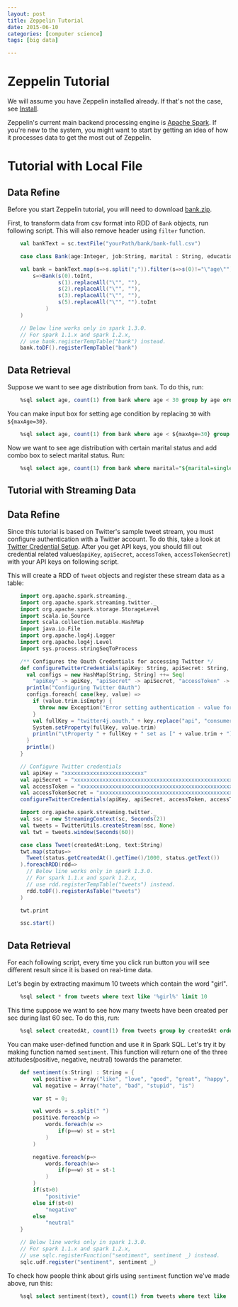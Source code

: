 ```yaml
---
layout: post
title: Zeppelin Tutorial
date: 2015-06-10
categories: [computer science]
tags: [big data]

---
```



# Zeppelin Tutorial

We will assume you have Zeppelin installed already. If that's not the
case, see [Install](http://sungsoo.github.io/2015/04/17/apache-zeppelin.html).

Zeppelin's current main backend processing engine is [Apache
Spark](https://spark.apache.org). If you're new to the system, you might
want to start by getting an idea of how it processes data to get the
most out of Zeppelin.



# Tutorial with Local File

## Data Refine

Before you start Zeppelin tutorial, you will need to download
[bank.zip](http://archive.ics.uci.edu/ml/machine-learning-databases/00222/bank.zip).

First, to transform data from csv format into RDD of `Bank` objects, run
following script. This will also remove header using `filter` function.

```scala
    val bankText = sc.textFile("yourPath/bank/bank-full.csv")

    case class Bank(age:Integer, job:String, marital : String, education : String, balance : Integer)

    val bank = bankText.map(s=>s.split(";")).filter(s=>s(0)!="\"age\"").map(
        s=>Bank(s(0).toInt, 
                s(1).replaceAll("\"", ""),
                s(2).replaceAll("\"", ""),
                s(3).replaceAll("\"", ""),
                s(5).replaceAll("\"", "").toInt
            )
    )

    // Below line works only in spark 1.3.0.
    // For spark 1.1.x and spark 1.2.x,
    // use bank.registerTempTable("bank") instead.
    bank.toDF().registerTempTable("bank")
```

## Data Retrieval

Suppose we want to see age distribution from `bank`. To do this, run:

```sql
    %sql select age, count(1) from bank where age < 30 group by age order by age
```

You can make input box for setting age condition by replacing `30` with
`${maxAge=30}`.

```sql
    %sql select age, count(1) from bank where age < ${maxAge=30} group by age order by age
```

Now we want to see age distribution with certain marital status and add
combo box to select marital status. Run:

```sql
    %sql select age, count(1) from bank where marital="${marital=single,single|divorced|married}" group by age order by age
```

## Tutorial with Streaming Data

## Data Refine

Since this tutorial is based on Twitter's sample tweet stream, you must
configure authentication with a Twitter account. To do this, take a look
at [Twitter Credential
Setup](https://databricks-training.s3.amazonaws.com/realtime-processing-with-spark-streaming.html#twitter-credential-setup).
After you get API keys, you should fill out credential related
values(`apiKey`, `apiSecret`, `accessToken`, `accessTokenSecret`) with
your API keys on following script.

This will create a RDD of `Tweet` objects and register these stream data
as a table:

```scala
    import org.apache.spark.streaming._
    import org.apache.spark.streaming.twitter._
    import org.apache.spark.storage.StorageLevel
    import scala.io.Source
    import scala.collection.mutable.HashMap
    import java.io.File
    import org.apache.log4j.Logger
    import org.apache.log4j.Level
    import sys.process.stringSeqToProcess

    /** Configures the Oauth Credentials for accessing Twitter */
    def configureTwitterCredentials(apiKey: String, apiSecret: String, accessToken: String, accessTokenSecret: String) {
      val configs = new HashMap[String, String] ++= Seq(
        "apiKey" -> apiKey, "apiSecret" -> apiSecret, "accessToken" -> accessToken, "accessTokenSecret" -> accessTokenSecret)
      println("Configuring Twitter OAuth")
      configs.foreach{ case(key, value) =>
        if (value.trim.isEmpty) {
          throw new Exception("Error setting authentication - value for " + key + " not set")
        }
        val fullKey = "twitter4j.oauth." + key.replace("api", "consumer")
        System.setProperty(fullKey, value.trim)
        println("\tProperty " + fullKey + " set as [" + value.trim + "]")
      }
      println()
    }

    // Configure Twitter credentials
    val apiKey = "xxxxxxxxxxxxxxxxxxxxxxxxx"
    val apiSecret = "xxxxxxxxxxxxxxxxxxxxxxxxxxxxxxxxxxxxxxxxxxxxxxxxxx"
    val accessToken = "xxxxxxxxxxxxxxxxxxxxxxxxxxxxxxxxxxxxxxxxxxxxxxxxxx"
    val accessTokenSecret = "xxxxxxxxxxxxxxxxxxxxxxxxxxxxxxxxxxxxxxxxxxxxx"
    configureTwitterCredentials(apiKey, apiSecret, accessToken, accessTokenSecret)

    import org.apache.spark.streaming.twitter._
    val ssc = new StreamingContext(sc, Seconds(2))
    val tweets = TwitterUtils.createStream(ssc, None)
    val twt = tweets.window(Seconds(60))

    case class Tweet(createdAt:Long, text:String)
    twt.map(status=>
      Tweet(status.getCreatedAt().getTime()/1000, status.getText())
    ).foreachRDD(rdd=>
      // Below line works only in spark 1.3.0.
      // For spark 1.1.x and spark 1.2.x,
      // use rdd.registerTempTable("tweets") instead.
      rdd.toDF().registerAsTable("tweets")
    )

    twt.print

    ssc.start()
```

## Data Retrieval

For each following script, every time you click run button you will see
different result since it is based on real-time data.

Let's begin by extracting maximum 10 tweets which contain the word
"girl".

```sql
    %sql select * from tweets where text like '%girl%' limit 10
```

This time suppose we want to see how many tweets have been created per
sec during last 60 sec. To do this, run:

```sql
    %sql select createdAt, count(1) from tweets group by createdAt order by createdAt
```

You can make user-defined function and use it in Spark SQL. Let's try it
by making function named `sentiment`. This function will return one of
the three attitudes(positive, negative, neutral) towards the parameter.

```scala
    def sentiment(s:String) : String = {
        val positive = Array("like", "love", "good", "great", "happy", "cool", "the", "one", "that")
        val negative = Array("hate", "bad", "stupid", "is")

        var st = 0;

        val words = s.split(" ")    
        positive.foreach(p =>
            words.foreach(w =>
                if(p==w) st = st+1
            )
        )

        negative.foreach(p=>
            words.foreach(w=>
                if(p==w) st = st-1
            )
        )
        if(st>0)
            "positivie"
        else if(st<0)
            "negative"
        else
            "neutral"
    }

    // Below line works only in spark 1.3.0.
    // For spark 1.1.x and spark 1.2.x,
    // use sqlc.registerFunction("sentiment", sentiment _) instead.
    sqlc.udf.register("sentiment", sentiment _)
```

To check how people think about girls using `sentiment` function we've
made above, run this:

```sql
    %sql select sentiment(text), count(1) from tweets where text like '%girl%' group by sentiment(text)
```
